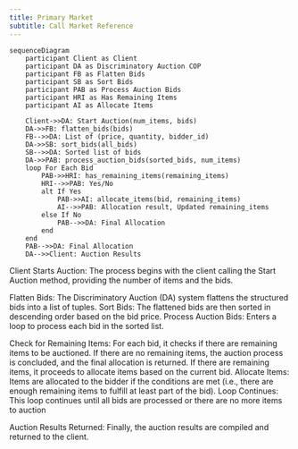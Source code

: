 ```yaml
---
title: Primary Market
subtitle: Call Market Reference
---
```



```mermaid
sequenceDiagram
    participant Client as Client
    participant DA as Discriminatory Auction COP
    participant FB as Flatten Bids
    participant SB as Sort Bids
    participant PAB as Process Auction Bids
    participant HRI as Has Remaining Items
    participant AI as Allocate Items

    Client->>DA: Start Auction(num_items, bids)
    DA->>FB: flatten_bids(bids)
    FB-->>DA: List of (price, quantity, bidder_id)
    DA->>SB: sort_bids(all_bids)
    SB-->>DA: Sorted list of bids
    DA->>PAB: process_auction_bids(sorted_bids, num_items)
    loop For Each Bid
        PAB->>HRI: has_remaining_items(remaining_items)
        HRI-->>PAB: Yes/No
        alt If Yes
            PAB->>AI: allocate_items(bid, remaining_items)
            AI-->>PAB: Allocation result, Updated remaining_items
        else If No
            PAB-->>DA: Final Allocation
        end
    end
    PAB-->>DA: Final Allocation
    DA-->>Client: Auction Results
```

Client Starts Auction: The process begins with the client calling the Start Auction method, providing the number of items and the bids.

Flatten Bids: The Discriminatory Auction (DA) system flattens the structured bids into a list of tuples.
Sort Bids: The flattened bids are then sorted in descending order based on the bid price.
Process Auction Bids: Enters a loop to process each bid in the sorted list.

Check for Remaining Items: For each bid, it checks if there are remaining items to be auctioned.
    If there are no remaining items, the auction process is concluded, and the final allocation is returned.
    If there are remaining items, it proceeds to allocate items based on the current bid.
Allocate Items: Items are allocated to the bidder if the conditions are met (i.e., there are enough remaining items to fulfill at least part of the bid).
Loop Continues: This loop continues until all bids are processed or there are no more items to auction


Auction Results Returned: Finally, the auction results are compiled and returned to the client.